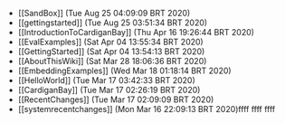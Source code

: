 * [[SandBox]] (Tue Aug 25 04:09:09 BRT 2020)
* [[gettingstarted]] (Tue Aug 25 03:51:34 BRT 2020)
* [[IntroductionToCardiganBay]] (Thu Apr 16 19:26:44 BRT 2020)
* [[EvalExamples]] (Sat Apr 04 13:55:34 BRT 2020)
* [[GettingStarted]] (Sat Apr 04 13:54:13 BRT 2020)
* [[AboutThisWiki]] (Sat Mar 28 18:06:36 BRT 2020)
* [[EmbeddingExamples]] (Wed Mar 18 01:18:14 BRT 2020)
* [[HelloWorld]] (Tue Mar 17 03:42:33 BRT 2020)
* [[CardiganBay]] (Tue Mar 17 02:26:19 BRT 2020)
* [[RecentChanges]] (Tue Mar 17 02:09:09 BRT 2020)
* [[systemrecentchanges]] (Mon Mar 16 22:09:13 BRT 2020)ffff
ffff
ffff